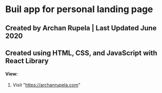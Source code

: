 # Buil app for personal landing page

## Created by Archan Rupela | Last Updated June 2020
## Created using HTML, CSS, and JavaScript with React Library

#### View:
1. Visit "https://archanrupela.com"


